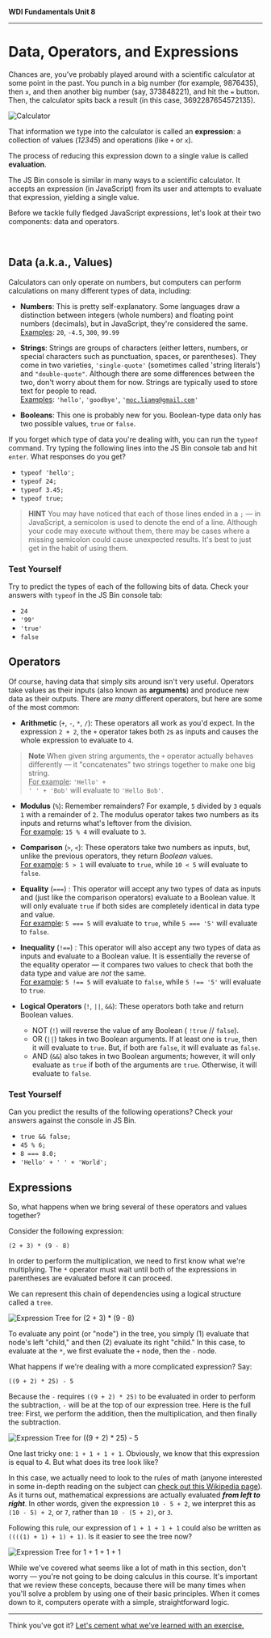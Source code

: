 **WDI Fundamentals Unit 8**

---

# Data, Operators, and Expressions

Chances are, you've probably played around with a scientific calculator at some point in the past. You punch in a big number (for example, 9876435),
then `x`, and then another big number (say, 373848221), and hit the `=` button. Then, 
the calculator spits back a result (in this case, 3692287654572135).

![Calculator](../assets/chapter3/calculator.png)

That information we type into the calculator is called an **expression**: a
collection of values (*12345*) and operations (like `+` or `x`).

The process of reducing this expression down to a single value is called **evaluation**.

The JS Bin console is similar in many ways to a scientific calculator. It accepts an
expression (in JavaScript) from its user and attempts to evaluate that expression,
yielding a single value.

Before we tackle fully fledged JavaScript expressions, let's look at their
two components: data and operators.

<br>

## Data (a.k.a., Values)
Calculators can only operate on numbers, but computers can perform calculations
on many different types of data, including:

* **Numbers**: This is pretty self-explanatory. Some languages draw a distinction between integers (whole numbers) and floating point numbers (decimals), but in JavaScript, they're considered the same.<br>
<u>Examples</u>: `20`, `-4.5`, `300`, `99.99`

* **Strings**: Strings are groups of characters (either letters, numbers, or special characters such as punctuation, spaces, or parentheses). They come in two varieties, <code>'single-quote'</code> (sometimes called 'string literals') and <code>"double-quote"</code>. Although there are some differences between the two, don't worry about them for now. Strings are typically used to store text for people to read.<br><u>Examples</u>: <code>'hello'</code>, <code>'goodbye'</code>, <code>'moc.liamg@gmail.com'</code>

* **Booleans**: This one is probably new for you. Boolean-type data only has two
possible values, `true` or `false`.

If you forget which type of data you're dealing with, you can run the `typeof`
command. Try typing the following lines into the JS Bin console tab and hit `enter`. What responses do you get?

* <code>typeof 'hello';</code>
* <code>typeof 24;</code>
* <code>typeof 3.45;</code>
* <code>typeof true;</code>

> **HINT**  You may have noticed that each of those lines ended in a `;` — in
> JavaScript, a semicolon is used to denote the end of a line. Although your code
> may execute without them, there may be cases where a missing semicolon could cause
> unexpected results. It's best to just get in the habit of using them.

### Test Yourself
Try to predict the types of each of the following bits of data. Check your answers
with `typeof` in the JS Bin console tab:

* <code>24</code>
* <code>'99'</code>
* <code>'true'</code>
* <code>false</code>


## Operators
Of course, having data that simply sits around isn't very useful. Operators take
values as their inputs (also known as **arguments**) and produce new data as their outputs.
There are *many* different operators, but here are some of the most common:

* **Arithmetic** (`+`, `-`, `*`, `/`): These operators all work as you'd expect. In the expression `2 + 2`, the `+` operator takes both `2`s as inputs and causes the whole expression to evaluate to `4`.

>**Note** When given string arguments, the `+` operator actually behaves
differently — it "concatenates" two strings together to make one big string.
<br><u>For example</u>: <code>'Hello' + ' ' + 'Bob'</code> will evaluate to <code>'Hello Bob'</code>.

* **Modulus** (`%`): Remember remainders? For example, `5` divided by `3` equals `1` with a remainder of `2`. The modulus operator takes two numbers as its inputs and returns what's leftover from the division.
<br><u>For example</u>: `15 % 4` will evaluate to `3`.

* **Comparison** (<code>></code>, <code><</code>): These operators take two numbers as inputs, but, unlike the previous operators, they return *Boolean* values.
<br><u>For example</u>: <code>5 > 1</code> will evaluate to `true`, while <code>10 < 5</code> will evaluate to `false`.

* **Equality** (`===`) : This operator will accept any two types of data as inputs and (just like the comparison operators) evaluate to a Boolean value. It will only evaluate `true` if both sides are completely identical in data type and value.
<br><u>For example</u>: <code>5 === 5</code> will evaluate to `true`, while <code>5 === '5'</code> will evaluate to `false`.

* **Inequality** (`!==`) : This operator will also accept any two types of data as inputs and evaluate to a Boolean value. It is essentially the reverse of the equality operator — it compares two values to check that both the data type and value are *not* the same.
<br><u>For example</u>: <code>5 !== 5</code> will evaluate to `false`, while <code>5 !== '5'</code> will evaluate to `true`.

* **Logical Operators** (`!`, `||`, <code>&&</code>): These operators both take and return Boolean values.
    * NOT (`!`) will reverse the value of any Boolean
       ( `!true` // `false`).
    * OR  (`||`) takes in two Boolean arguments. If at least one is `true`, then it will evaluate to `true`. But, if both are `false`, it will evaluate as `false`.
    * AND (<code>&&</code>) also takes in two Boolean arguments; however, it will only evaluate as `true` if both of the arguments are `true`. Otherwise, it will evaluate to `false`.

### Test Yourself
Can you predict the results of the following operations? Check your answers against the console in JS Bin.
* <code>true && false;</code>
* <code>45 % 6;</code>
* <code>8 === 8.0;</code>
* <code>'Hello' + ' ' + 'World';</code>

## Expressions
So, what happens when we bring several of these operators and values together?

Consider the following expression:

`(2 + 3) * (9 - 8)`

In order to perform the multiplication, we need to first know what we're multiplying. The `*` operator must wait until both of the expressions in parentheses are evaluated before it can proceed.

We can represent this chain of dependencies using a logical structure called a `tree`.

![Expression Tree for (2 + 3) * (9 - 8)](../assets/chapter3/tree1.png)
<br>

To evaluate any point (or "node") in the tree, you simply (1) evaluate that node's left "child," and then (2) evaluate its right "child." In this case, to evaluate at the `*`, we first evaluate the `+` node, then the `-` node.

What happens if we're dealing with a more complicated expression? Say:

`((9 + 2) * 25) - 5`

Because the `-` requires `((9 + 2) * 25)` to be evaluated in order to perform the subtraction, `-` will be at the top of our expression tree. Here is the full tree: First, we perform the addition, then the multiplication, and then finally the subtraction.

![Expression Tree for ((9 + 2) * 25) - 5](../assets/chapter3/tree2.png)
<br>

One last tricky one: `1 + 1 + 1 + 1`. Obviously, we know that this expression is equal to 4. But what does its tree look like?

In this case, we actually need to look to the rules of math (anyone interested in some in-depth reading on the subject can [check out this Wikipedia page](http://en.wikipedia.org/wiki/Operator_associativity)). As it turns out, mathematical expressions are actually evaluated ***from left to right***. In other words, given the expression `10 - 5 + 2`, we interpret this as `(10 - 5) + 2`, or `7`, rather than `10 - (5 + 2)`, or `3`.

Following this rule, our expression of `1 + 1 + 1 + 1` could also be written as `((((1) + 1) + 1) + 1)`. Is it easier to see the tree now?

![Expression Tree for 1 + 1 + 1 + 1](../assets/chapter3/tree3.png)
<br>

While we've covered what seems like a lot of math in this section, don't worry — you're not going to be doing calculus in this course. It's important that we review these concepts, because there will be many times when you'll solve a problem by using one of their basic principles. When it comes down to it, computers operate with a simple, straightforward logic.

---

Think you've got it? [Let's cement what we've learned with an exercise.](05_exercise.md)
